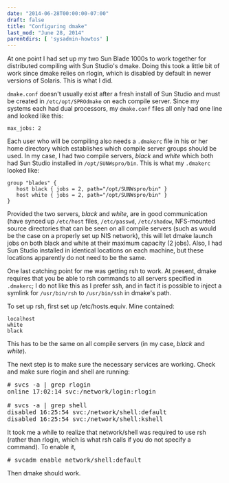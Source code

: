 ```yaml
---
date: "2014-06-28T00:00:00-07:00"
draft: false
title: "Configuring dmake"
last_mod: "June 28, 2014"
parentdirs: [ 'sysadmin-howtos' ]
---
```


At one point I had set up my two Sun Blade 1000s to work together for
distributed compiling with Sun Studio's dmake. Doing this took a little bit of
work since dmake relies on rlogin, which is disabled by default in newer
versions of Solaris.  This is what I did.

`dmake.conf` doesn't usually exist after a fresh install of Sun Studio and must
be created in `/etc/opt/SPROdmake` on each compile server. Since my systems each
had dual processors, my `dmake.conf` files all only had one line and looked like
this:

    max_jobs: 2

Each user who will be compiling also needs a `.dmakerc` file in his or her home
directory which establishes which compile server groups should be used.  In my
case, I had two compile servers, _black_ and _white_ which both had Sun Studio
installed in `/opt/SUNWspro/bin`.  This is what my `.dmakerc` looked like:

    group "blades" {
       host black { jobs = 2, path="/opt/SUNWspro/bin" }
       host white { jobs = 2, path="/opt/SUNWspro/bin" }
    }

Provided the two servers, _black_  and _white_, are in good communication (have
synced up `/etc/host` files, `/etc/passwd`, `/etc/shadow`, NFS-mounted source
directories that can be seen on all compile servers (such as would be the case
on a properly set up NIS network), this will let dmake launch jobs on both black
and white at their maximum capacity (2 jobs). Also, I had Sun Studio installed
in identical locations on each machine, but these locations apparently do not
need to be the same.

One last catching point for me was getting rsh to work. At present, dmake
requires that you be able to rsh commands to all servers specified in `.dmakerc`;
I do not like this as I prefer ssh, and in fact it is possible to inject 
a symlink for `/usr/bin/rsh` to `/usr/bin/ssh` in dmake's path. 

To set up rsh, first set up <span class="filename">/etc/hosts.equiv</span>.
Mine contained:

    localhost
    white
    black

This has to be the same on all compile servers (in my case, _black_ and _white_).

The next step is to make sure the necessary services are working.  Check and
make sure rlogin and shell are running:

<pre># <kbd>svcs -a | grep rlogin</kbd>
online 17:02:14 svc:/network/login:rlogin

# <kbd>svcs -a | grep shell</kbd>
disabled 16:25:54 svc:/network/shell:default
disabled 16:25:54 svc:/network/shell:kshell</pre>

It took me a while to realize that network/shell was required to use rsh 
(rather than rlogin, which is what rsh calls if you do not specify a command).
To enable it,

<pre># <kbd>svcadm enable network/shell:default</kbd></pre>

Then dmake should work.

<!-- References -->
